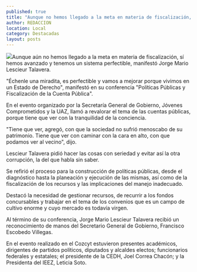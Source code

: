 ```yaml
---
published: true
title: "Aunque no hemos llegado a la meta en materia de fiscalización, hemos avanzado y tenemos un sistema perfectible: Lescieur Talavera"
author: REDACCION
location: Local
category: Destacadas
layout: posts
---
```


![](http://i.imgur.com/MRUjOhum.jpg)Aunque aún no hemos llegado a la meta en materia de fiscalización, sí hemos avanzado y tenemos un sistema perfectible, manifestó Jorge Mario Lescieur Talavera.
 
"Échenle una miradita, es perfectible y vamos a mejorar porque vivimos en un Estado de Derecho", manifestó en su conferencia "Políticas Públicas y Fiscalización de la Cuenta Pública".
 
En el evento organizado por la Secretaría General de Gobierno, Jóvenes Comprometidos y la UAZ, llamó a revalorar el tema de las cuentas públicas, porque tiene que ver con la tranquilidad de la conciencia.
 
"Tiene que ver, agregó, con que la sociedad no sufrió menoscabo de su patrimonio. Tiene que ver con caminar con la cara en alto, con que podamos ver al vecino", dijo.
 
Lescieur Talavera pidió hacer las cosas con seriedad y evitar así la otra corrupción, la del que habla sin saber.
 
Se refirió el proceso para la construcción de políticas públicas, desde el diagnóstico hasta la planeación y ejecución de las mismas, así como de la fiscalización de los recursos y las implicaciones del manejo inadecuado.
 
Destacó la necesidad de gestionar recursos, de recurrir a los fondos concursables y trabajar en el tema de los convenios que es un campo de cultivo enorme y cuyo mercado es todavía virgen.
 
Al término de su conferencia, Jorge Mario Lescieur Talavera recibió un reconocimiento de manos del Secretario General de Gobierno, Francisco Escobedo Villegas.
 
En el evento realizado en el Cozcyt estuvieron presentes académicos, dirigentes de partidos políticos, diputados y alcaldes electos; funcionarios federales y estatales; el presidente de la CEDH, Joel Correa Chacón; y la Presidenta del IEEZ, Leticia Soto.
